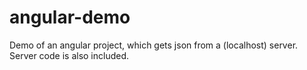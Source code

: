# angular-demo
Demo of an angular project, which gets json from a (localhost) server. Server code is also included.
